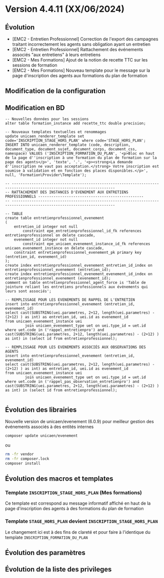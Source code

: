 # Version 4.4.11 (XX/06/2024)

## Évolution

- [EMC2 - Entretien Professionnel] Correction de l'export des campagnes traitant incorrectement les agents sans obligation ayant un entretien
- [EMC2 - Entretien Professionnel] Rattachement des événements associés "aux entretiens" à leurs entretiens
- [EMC2 - Mes Formations] Ajout de la notion de recette TTC sur les sessions de formation
- [EMC2 - Mes Formations] Nouveau template pour le message sur la page d'inscription des agents aux formations du plan de formation

## Modification de la configuration

## Modification en BD

```postgresql
-- Nouvelles données pour les sessions
alter table formation_instance add recette_ttc double precision;

-- Nouveaux templates textuelles et renommages
update unicaen_renderer_template set code='INSCRIPTION_STAGE_HORS_PLAN' where code='STAGE_HORS_PLAN';
INSERT INTO unicaen_renderer_template (code, description, document_type, document_sujet, document_corps, document_css, namespace) VALUES ('INSCRIPTION_FORMATION_DU_PLAN', '<p>Bloc en haut de la page d''inscription à une formation du plan de formation sur la page des agents</p>', 'texte', '.', '<p><strong>La demande d''inscription ne vaut pas acceptation.</strong> Votre inscription est soumise à validation et en fonction des places disponibles.</p>', null, 'Formation\Provider\Template');

-- ---------------------------------------------------------------------------------------------------------------------
-- RATTACHEMENT DES INSTANCES D'EVENEMENT AUX ENTRETIENS PROFESSIONNELS ------------------------------------------------
-- ---------------------------------------------------------------------------------------------------------------------

-- TABLE 
create table entretienprofessionnel_evenement
(
    entretien_id integer not null 
        constraint epe_entretienprofessionnel_id_fk references entretienprofessionnel on delete cascade,
    evenement_id integer not null
        constraint epe_unicaen_evenement_instance_id_fk references unicaen_evenement_instance on delete cascade,
    constraint entretienprofessionnel_evenement_pk primary key (entretien_id, evenement_id)
);
create index entretienprofessionnel_evenement_entretien_id_index on entretienprofessionnel_evenement (entretien_id);
create index entretienprofessionnel_evenement_evenement_id_index on entretienprofessionnel_evenement (evenement_id);
comment on table entretienprofessionnel_agent_force is 'Table de jointure reliant les entretiens professionnels aux événements qui leurs sont associés';

-- REMPLISSAGE POUR LES EVENEMENTS DE RAPPEL DE L'ENTRETIEN 
insert into entretienprofessionnel_evenement (entretien_id, evenement_id)
select cast(SUBSTRING(uei.parametres, 2+12, length(uei.parametres) - (2+12) ) as int) as entretien_id, uei.id as evenement_id
from unicaen_evenement_instance uei
         join unicaen_evenement_type uet on uei.type_id = uet.id
where uet.code in ('rappel_entretienpro') and cast(SUBSTRING(uei.parametres, 2+12, length(uei.parametres) - (2+12) ) as int) in (select id from entretienprofessionnel);

-- REMPLISSAGE POUR LES EVENEMENTS ASSOCIÉS AUX OBSERVATIONS DES AGENTS
insert into entretienprofessionnel_evenement (entretien_id, evenement_id)
select cast(SUBSTRING(uei.parametres, 2+12, length(uei.parametres) - (2+12) ) as int) as entretien_id, uei.id as evenement_id
from unicaen_evenement_instance uei
         join unicaen_evenement_type uet on uei.type_id = uet.id
where uet.code in ('rappel_pas_observation_entretienpro') and cast(SUBSTRING(uei.parametres, 2+12, length(uei.parametres) - (2+12) ) as int) in (select id from entretienprofessionnel);


```

## Évolution des librairies

Nouvelle version de unicaen/evenement (6.0.9) pour meilleur gestion des événements associés à des entités internes

```bash
composer update unicaen/evenement
```

ou

```bash
rm -fr vendor
rm -fr composer.lock
composer install
```

## Évolution des macros et templates

### Template `INSCRIPTION_STAGE_HORS_PLAN` (Mes formations)

Ce template est correspond au message informatif affiché en haut de la page d'inscription des agents à des formations du plan de formation

### Template `STAGE_HORS_PLAN` devient `INSCRIPTION_STAGE_HORS_PLAN` 

Le changement ici est à des fins de clareté et pour faire à l'identique du template `INSCRIPTION_FORMATION_DU_PLAN`

## Évolution des paramètres

## Évolution de la liste des privileges
